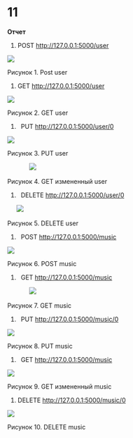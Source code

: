 # 11
 **Отчет**


1. POST <http://127.0.0.1:5000/user>



![](Aspose.Words.b1448d81-4234-430b-823e-6a40efa153ac.001.png)

Рисунок 1. Post user

1. GET <http://127.0.0.1:5000/user>



![](Aspose.Words.b1448d81-4234-430b-823e-6a40efa153ac.002.png)

Рисунок 2. GET user

1. ` `PUT <http://127.0.0.1:5000/user/0>



![](Aspose.Words.b1448d81-4234-430b-823e-6a40efa153ac.003.png)

Рисунок 3. PUT user



`		`![](Aspose.Words.b1448d81-4234-430b-823e-6a40efa153ac.004.png)

Рисунок 4. GET измененный user

1. ` `DELETE <http://127.0.0.1:5000/user/0>



`	`![](Aspose.Words.b1448d81-4234-430b-823e-6a40efa153ac.005.png)

Рисунок 5. DELETE user

1. ` `POST <http://127.0.0.1:5000/music>



![](Aspose.Words.b1448d81-4234-430b-823e-6a40efa153ac.006.png)

Рисунок 6. POST music

1. ` `GET <http://127.0.0.1:5000/music>



`		`![](Aspose.Words.b1448d81-4234-430b-823e-6a40efa153ac.005.png)

Рисунок 7. GET music

1. ` `PUT <http://127.0.0.1:5000/music/0>



![](Aspose.Words.b1448d81-4234-430b-823e-6a40efa153ac.007.png)

Рисунок 8. PUT music

1. ` `GET <http://127.0.0.1:5000/music>



![](Aspose.Words.b1448d81-4234-430b-823e-6a40efa153ac.008.png)

Рисунок 9. GET измененный music

1. DELETE <http://127.0.0.1:5000/music/0>



![](Aspose.Words.b1448d81-4234-430b-823e-6a40efa153ac.009.png)

Рисунок 10. DELETE music




